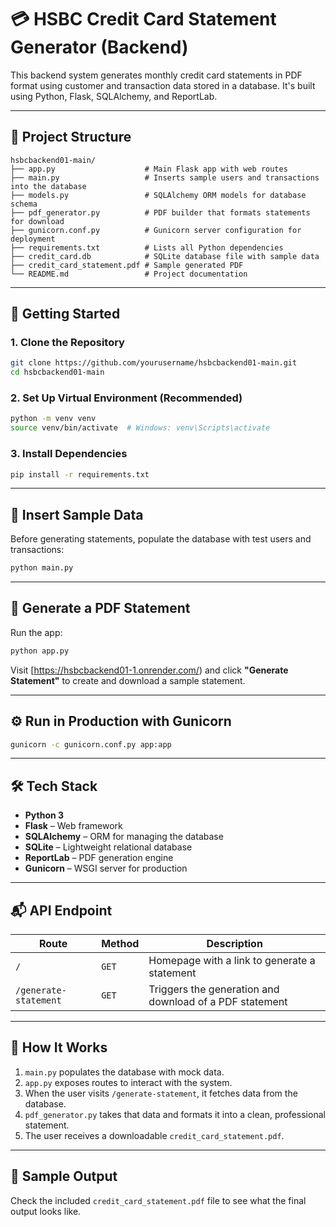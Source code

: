 
# 💳 HSBC Credit Card Statement Generator (Backend)

This backend system generates monthly credit card statements in PDF format using customer and transaction data stored in a database. It's built using Python, Flask, SQLAlchemy, and ReportLab.

---

## 📁 Project Structure

```
hsbcbackend01-main/
├── app.py                    # Main Flask app with web routes
├── main.py                   # Inserts sample users and transactions into the database
├── models.py                 # SQLAlchemy ORM models for database schema
├── pdf_generator.py          # PDF builder that formats statements for download
├── gunicorn.conf.py          # Gunicorn server configuration for deployment
├── requirements.txt          # Lists all Python dependencies
├── credit_card.db            # SQLite database file with sample data
├── credit_card_statement.pdf # Sample generated PDF
└── README.md                 # Project documentation
```

---

## 🚀 Getting Started

### 1. Clone the Repository
```bash
git clone https://github.com/yourusername/hsbcbackend01-main.git
cd hsbcbackend01-main
```

### 2. Set Up Virtual Environment (Recommended)
```bash
python -m venv venv
source venv/bin/activate  # Windows: venv\Scripts\activate
```

### 3. Install Dependencies
```bash
pip install -r requirements.txt
```

---

## 🧪 Insert Sample Data

Before generating statements, populate the database with test users and transactions:
```bash
python main.py
```

---

## 🧾 Generate a PDF Statement

Run the app:
```bash
python app.py
```

Visit [https://hsbcbackend01-1.onrender.com/) and click **"Generate Statement"** to create and download a sample statement.

---

## ⚙️ Run in Production with Gunicorn

```bash
gunicorn -c gunicorn.conf.py app:app
```

---

## 🛠️ Tech Stack

- **Python 3**
- **Flask** – Web framework
- **SQLAlchemy** – ORM for managing the database
- **SQLite** – Lightweight relational database
- **ReportLab** – PDF generation engine
- **Gunicorn** – WSGI server for production

---

## 📬 API Endpoint

| Route | Method | Description |
|-------|--------|-------------|
| `/` | `GET` | Homepage with a link to generate a statement |
| `/generate-statement` | `GET` | Triggers the generation and download of a PDF statement |

---

## 🧠 How It Works

1. `main.py` populates the database with mock data.
2. `app.py` exposes routes to interact with the system.
3. When the user visits `/generate-statement`, it fetches data from the database.
4. `pdf_generator.py` takes that data and formats it into a clean, professional statement.
5. The user receives a downloadable `credit_card_statement.pdf`.

---

## 📎 Sample Output

Check the included `credit_card_statement.pdf` file to see what the final output looks like.
